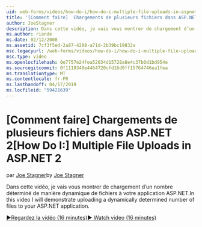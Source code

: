 ```yaml
---
uid: web-forms/videos/how-do-i/how-do-i-multiple-file-uploads-in-aspnet-2
title: '[Comment faire]  Chargements de plusieurs fichiers dans ASP.NET 2 | Microsoft Docs'
author: JoeStagner
description: Dans cette vidéo, je vais vous montrer de chargement d’un nombre déterminé de manière dynamique de fichiers à votre application ASP.NET.
ms.author: riande
ms.date: 02/12/2008
ms.assetid: 7cf3f5ed-2a87-4208-a71d-2b39bc19832a
msc.legacyurl: /web-forms/videos/how-do-i/how-do-i-multiple-file-uploads-in-aspnet-2
msc.type: video
ms.openlocfilehash: 0e7757e24fea52034d15728a8e4c37b0d1bd954e
ms.sourcegitcommit: 0f1119340e4464720cfd16d0ff15764746ea1fea
ms.translationtype: MT
ms.contentlocale: fr-FR
ms.lasthandoff: 04/17/2019
ms.locfileid: "59421639"
---
```

# <a name="how-do-i--multiple-file-uploads-in-aspnet2"></a><span data-ttu-id="4cc8a-103">[Comment faire]  Chargements de plusieurs fichiers dans ASP.NET 2</span><span class="sxs-lookup"><span data-stu-id="4cc8a-103">[How Do I:]  Multiple File Uploads in ASP.NET 2</span></span>

<span data-ttu-id="4cc8a-104">par [Joe Stagner](https://github.com/JoeStagner)</span><span class="sxs-lookup"><span data-stu-id="4cc8a-104">by [Joe Stagner](https://github.com/JoeStagner)</span></span>

<span data-ttu-id="4cc8a-105">Dans cette vidéo, je vais vous montrer de chargement d’un nombre déterminé de manière dynamique de fichiers à votre application ASP.NET.</span><span class="sxs-lookup"><span data-stu-id="4cc8a-105">In this video I will demonstrate uploading a dynamically determined number of files to your ASP.NET application.</span></span>

[<span data-ttu-id="4cc8a-106">&#9654;Regardez la vidéo (16 minutes)</span><span class="sxs-lookup"><span data-stu-id="4cc8a-106">&#9654; Watch video (16 minutes)</span></span>](https://channel9.msdn.com/Blogs/ASP-NET-Site-Videos/how-do-i-multiple-file-uploads-in-aspnet-2)
